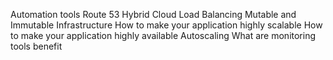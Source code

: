 Automation tools 
Route 53
Hybrid Cloud
Load Balancing
Mutable and Immutable Infrastructure 
How to make your application highly scalable 
How to make your application highly available
Autoscaling 
What are monitoring tools
    benefit